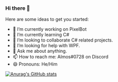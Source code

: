 ### Hi there 👋


Here are some ideas to get you started:

- 🔭 I’m currently working on PixelBot
- 🌱 I’m currently learning C#
- 👯 I’m looking to collaborate C# related projects.
- 🤔 I’m looking for help with WPF.
- 💬 Ask me about anything.
- 📫 How to reach me: Almos#0728 on Discord
- 😄 Pronouns: He/Him


[![Anurag's GitHub stats](https://github-readme-stats.vercel.app/api?username=almosyt&count_private=true&theme=radical)](https://github.com/anuraghazra/github-readme-stats)
